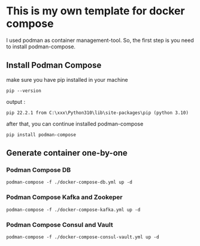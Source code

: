# This is my own template for docker compose
I used podman as container management-tool. So, the first step is you need to install podman-compose.

## Install Podman Compose
make sure you have pip installed in your machine
```
pip --version
```

output :
```
pip 22.2.1 from C:\xxx\Python310\lib\site-packages\pip (python 3.10)
```

after that, you can continue installed podman-compose
```
pip install podman-compose
```

## Generate container one-by-one
### Podman Compose DB
```
podman-compose -f ./docker-compose-db.yml up -d
```
### Podman Compose Kafka and Zookeper
```
podman-compose -f ./docker-compose-kafka.yml up -d
```
### Podman Compose Consul and Vault
```
podman-compose -f ./docker-compose-consul-vault.yml up -d
```